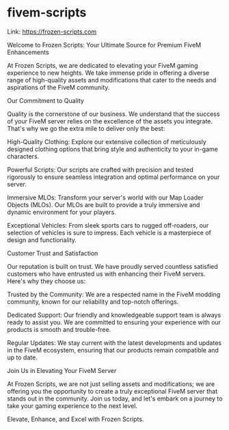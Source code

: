 # fivem-scripts

Link: https://frozen-scripts.com

Welcome to Frozen Scripts: Your Ultimate Source for Premium FiveM Enhancements

At Frozen Scripts, we are dedicated to elevating your FiveM gaming experience to new heights. We take immense pride in offering a diverse range of high-quality assets and modifications that cater to the needs and aspirations of the FiveM community.

Our Commitment to Quality

Quality is the cornerstone of our business. We understand that the success of your FiveM server relies on the excellence of the assets you integrate. That's why we go the extra mile to deliver only the best:

High-Quality Clothing: Explore our extensive collection of meticulously designed clothing options that bring style and authenticity to your in-game characters.

Powerful Scripts: Our scripts are crafted with precision and tested rigorously to ensure seamless integration and optimal performance on your server.

Immersive MLOs: Transform your server's world with our Map Loader Objects (MLOs). Our MLOs are built to provide a truly immersive and dynamic environment for your players.

Exceptional Vehicles: From sleek sports cars to rugged off-roaders, our selection of vehicles is sure to impress. Each vehicle is a masterpiece of design and functionality.

Customer Trust and Satisfaction

Our reputation is built on trust. We have proudly served countless satisfied customers who have entrusted us with enhancing their FiveM servers. Here's why they choose us:

Trusted by the Community: We are a respected name in the FiveM modding community, known for our reliability and top-notch offerings.

Dedicated Support: Our friendly and knowledgeable support team is always ready to assist you. We are committed to ensuring your experience with our products is smooth and trouble-free.

Regular Updates: We stay current with the latest developments and updates in the FiveM ecosystem, ensuring that our products remain compatible and up to date.

Join Us in Elevating Your FiveM Server

At Frozen Scripts, we are not just selling assets and modifications; we are offering you the opportunity to create a truly exceptional FiveM server that stands out in the community. Join us today, and let's embark on a journey to take your gaming experience to the next level.

Elevate, Enhance, and Excel with Frozen Scripts.
